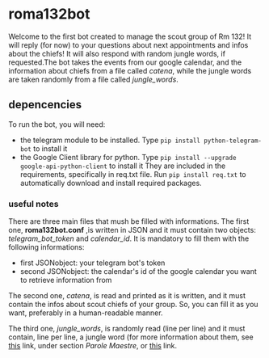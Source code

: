 # roma132bot
Welcome to the first bot created to manage the scout group of Rm 132! It will reply (for now) to your questions about
next appointments and infos about the chiefs! It will also respond with random jungle words, if requested.The bot takes the events from our google calendar, and the information
about chiefs from a file called *catena*, while the jungle words are taken randomly from a file called *jungle_words*.

## depencencies
To run the bot, you will need:
- the telegram module to be installed. Type `pip install python-telegram-bot` to install it
- the Google Client library for python. Type `pip install --upgrade google-api-python-client` to install it
They are included in the requirements, specifically in req.txt file. Run `pip install req.txt` to automatically
download and install required packages.

### useful notes
There are three main files that mush be filled with informations. The first one, **roma132bot.conf** ,is written in JSON and it must contain two objects: *telegram_bot_token* and *calendar_id*. It is mandatory to fill them with the following informations:
- first JSONobject: your telegram bot's token
- second JSONobject: the calendar's id of the google calendar you want to retrieve information from

The second one, *catena*, is read and printed as it is written, and it must contain the infos about scout chiefs of your group. So, you can fill it as you want, preferably in a human-readable manner.

The third one, *jungle_words*, is randomly read (line per line) and it must contain, line per line, a jungle word (for more information about them, see [this](https://it.wikipedia.org/wiki/Lupetti#Le_Parole_Maestre) link, under section _Parole Maestre_, or [this](https://it.scoutwiki.org/Parola_Maestra) link. 
